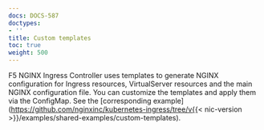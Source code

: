 ```yaml
---
docs: DOCS-587
doctypes:
- ''
title: Custom templates
toc: true
weight: 500
---
```



F5 NGINX Ingress Controller uses templates to generate NGINX configuration for Ingress resources, VirtualServer resources and the main NGINX configuration file. You can customize the templates and apply them via the ConfigMap. See the [corresponding example](https://github.com/nginxinc/kubernetes-ingress/tree/v{{< nic-version >}}/examples/shared-examples/custom-templates).
